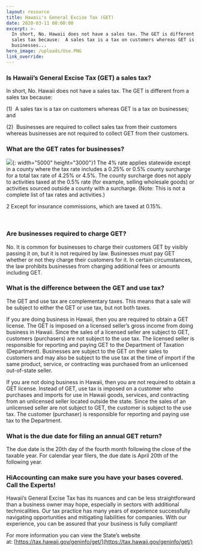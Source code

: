```yaml
---
layout: resource
title: Hawaii's General Excise Tax (GET)
date: 2020-03-11 00:00:00
excerpt: >-
  In short, No. Hawaii does not have a sales tax. The GET is different from a
  sales tax because:  A sales tax is a tax on customers whereas GET is a tax on
  businesses...
hero_image: /uploads/Use.PNG
link_override:
---
```


### Is Hawaii’s General Excise Tax (GET) a sales tax?

In short, No. Hawaii does not have a sales tax. The GET is different from a sales tax because:

(1)&nbsp; A sales tax is a tax on customers whereas GET is a tax on businesses; and

(2)&nbsp; Businesses are required to collect sales tax from their customers whereas businesses are not required to collect GET from their customers.

### What are the GET rates for businesses?

![](/uploads/getsmaller.png){: width="5000" height="3000"}1 The 4% rate applies statewide except in a county where the tax rate includes a 0.25% or 0.5% county surcharge for a total tax rate of 4.25% or 4.5%. The county surcharge does not apply to activities taxed at the 0.5% rate (for example, selling wholesale goods) or activities sourced outside a county with a surcharge. (Note: This is not a complete list of tax rates and activities.)

2 Except for insurance commissions, which are taxed at 0.15%.

&nbsp;

### Are businesses required to charge GET?

No. It is common for businesses to charge their customers GET by visibly passing it on, but it is not required by law. Businesses must pay GET whether or not they charge their customers for it. In certain circumstances, the law prohibits businesses from charging additional fees or amounts including GET.

### What is the difference between the GET and use tax?

The GET and use tax are complementary taxes. This means that a sale will be subject to either the GET or use tax, but not both taxes.

If you are doing business in Hawaii, then you are required to obtain a GET license. The GET is imposed on a licensed seller’s gross income from doing business in Hawaii. Since the sales of a licensed seller are subject to GET, customers (purchasers) are not subject to the use tax. The licensed seller is responsible for reporting and paying GET to the Department of Taxation (Department). Businesses are subject to the GET on their sales to customers and may also be subject to the use tax at the time of import if the same product, service, or contracting was purchased from an unlicensed out-of-state seller.

If you are not doing business in Hawaii, then you are not required to obtain a GET license. Instead of GET, use tax is imposed on a customer who purchases and imports for use in Hawaii goods, services, and contracting from an unlicensed seller located outside the state. Since the sales of an unlicensed seller are not subject to GET, the customer is subject to the use tax. The customer (purchaser) is responsible for reporting and paying use tax to the Department.

### What is the due date for filing an annual GET return?

The due date is the 20th day of the fourth month following the close of the taxable year. For calendar year filers, the due date is April 20th of the following year.

### HiAccounting can make sure you have your bases covered. Call the Experts\!

Hawaii’s General Excise Tax has its nuances and can be less straightforward than a business owner may hope, especially in sectors with additional technicalities. Our tax practice has many years of experience successfully navigating opportunities and mitigating liabilities for companies. With our experience, you can be assured that your business is fully compliant\!&nbsp;

For more information you can view the State’s website at:&nbsp;[https://tax.hawaii.gov/geninfo/get/](https://tax.hawaii.gov/geninfo/get/)
